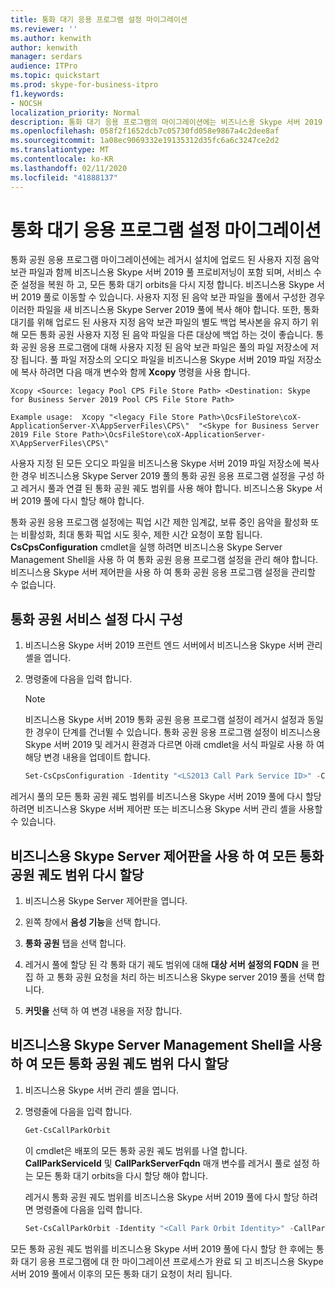 ```yaml
---
title: 통화 대기 응용 프로그램 설정 마이그레이션
ms.reviewer: ''
ms.author: kenwith
author: kenwith
manager: serdars
audience: ITPro
ms.topic: quickstart
ms.prod: skype-for-business-itpro
f1.keywords:
- NOCSH
localization_priority: Normal
description: 통화 대기 응용 프로그램의 마이그레이션에는 비즈니스용 Skype 서버 2019 풀을 레거시 설치에 업로드 된 보류 파일에 있는 사용자 지정 음악으로 프로 비전 하 고, 서비스 수준 설정을 복원 하 고, 모든 통화 공원 orbits 비즈니스용 Skype 서버 2019 풀. 사용자 지정 된 음악 보관 파일을 풀에서 구성한 경우 이러한 파일을 새 비즈니스용 Skype Server 2019 풀에 복사 해야 합니다. 또한 통화 대기를 위해 업로드 된 사용자 지정 음악 보관 파일에 대 한 별도의 백업 복사본을 유지 하기 위해 모든 통화 공원 사용자 지정 된 음악 파일을 다른 대상에 백업 하는 것이 좋습니다. 통화 공원 응용 프로그램에 대해 사용자 지정 된 음악 보관 파일은 풀의 파일 저장소에 저장 됩니다. 풀 파일 저장소의 오디오 파일을 비즈니스용 Skype 서버 2019 파일 저장소에 복사 하려면 다음 매개 변수와 함께 Xcopy 명령을 사용 합니다.
ms.openlocfilehash: 058f2f1652dcb7c05730fd058e9867a4c2dee8af
ms.sourcegitcommit: 1a08ec9069332e19135312d35fc6a6c3247ce2d2
ms.translationtype: MT
ms.contentlocale: ko-KR
ms.lasthandoff: 02/11/2020
ms.locfileid: "41888137"
---
```

# <a name="migrate-call-park-application-settings"></a>통화 대기 응용 프로그램 설정 마이그레이션

통화 공원 응용 프로그램 마이그레이션에는 레거시 설치에 업로드 된 사용자 지정 음악 보관 파일과 함께 비즈니스용 Skype 서버 2019 풀 프로비저닝이 포함 되며, 서비스 수준 설정을 복원 하 고, 모든 통화 대기 orbits을 다시 지정 합니다. 비즈니스용 Skype 서버 2019 풀로 이동할 수 있습니다. 사용자 지정 된 음악 보관 파일을 풀에서 구성한 경우 이러한 파일을 새 비즈니스용 Skype Server 2019 풀에 복사 해야 합니다. 또한, 통화 대기를 위해 업로드 된 사용자 지정 음악 보관 파일의 별도 백업 복사본을 유지 하기 위해 모든 통화 공원 사용자 지정 된 음악 파일을 다른 대상에 백업 하는 것이 좋습니다. 통화 공원 응용 프로그램에 대해 사용자 지정 된 음악 보관 파일은 풀의 파일 저장소에 저장 됩니다. 풀 파일 저장소의 오디오 파일을 비즈니스용 Skype 서버 2019 파일 저장소에 복사 하려면 다음 매개 변수와 함께 **Xcopy** 명령을 사용 합니다. 

```console
Xcopy <Source: legacy Pool CPS File Store Path> <Destination: Skype for Business Server 2019 Pool CPS File Store Path>
```

```console
Example usage:  Xcopy "<legacy File Store Path>\OcsFileStore\coX-ApplicationServer-X\AppServerFiles\CPS\"  "<Skype for Business Server 2019 File Store Path>\OcsFileStore\coX-ApplicationServer-X\AppServerFiles\CPS\" 
```

사용자 지정 된 모든 오디오 파일을 비즈니스용 Skype 서버 2019 파일 저장소에 복사한 경우 비즈니스용 Skype Server 2019 풀의 통화 공원 응용 프로그램 설정을 구성 하 고 레거시 풀과 연결 된 통화 공원 궤도 범위를 사용 해야 합니다. 비즈니스용 Skype 서버 2019 풀에 다시 할당 해야 합니다.

통화 공원 응용 프로그램 설정에는 픽업 시간 제한 임계값, 보류 중인 음악을 활성화 또는 비활성화, 최대 통화 픽업 시도 횟수, 제한 시간 요청이 포함 됩니다. **CsCpsConfiguration** cmdlet을 실행 하려면 비즈니스용 Skype Server Management Shell을 사용 하 여 통화 공원 응용 프로그램 설정을 관리 해야 합니다. 비즈니스용 Skype 서버 제어판을 사용 하 여 통화 공원 응용 프로그램 설정을 관리할 수 없습니다. 

## <a name="reconfigure-the-call-park-service-settings"></a>통화 공원 서비스 설정 다시 구성

1. 비즈니스용 Skype 서버 2019 프런트 엔드 서버에서 비즈니스용 Skype 서버 관리 셸을 엽니다.

2. 명령줄에 다음을 입력 합니다.

    > [!NOTE]
    > 비즈니스용 Skype 서버 2019 통화 공원 응용 프로그램 설정이 레거시 설정과 동일한 경우이 단계를 건너뛸 수 있습니다. 통화 공원 응용 프로그램 설정이 비즈니스용 Skype 서버 2019 및 레거시 환경과 다르면 아래 cmdlet을 서식 파일로 사용 하 여 해당 변경 내용을 업데이트 합니다. 

   ```PowerShell
   Set-CsCpsConfiguration -Identity "<LS2013 Call Park Service ID>" -CallPickupTimeoutThreshold "<LS2010 CPS TimeSpan>" -EnableMusicOnHold "<LS2010 CPS value>" -MaxCallPickupAttempts "<LS2010 CPS pickup attempts>" -OnTimeoutURI "<LS2010 CPS timeout URI>"
   ```

레거시 풀의 모든 통화 공원 궤도 범위를 비즈니스용 Skype 서버 2019 풀에 다시 할당 하려면 비즈니스용 Skype 서버 제어판 또는 비즈니스용 Skype 서버 관리 셸을 사용할 수 있습니다. 

## <a name="reassign-all-call-park-orbit-ranges-using-skype-for-business-server-control-panel"></a>비즈니스용 Skype Server 제어판을 사용 하 여 모든 통화 공원 궤도 범위 다시 할당

1. 비즈니스용 Skype Server 제어판을 엽니다.

2. 왼쪽 창에서 **음성 기능**을 선택 합니다.

3. **통화 공원** 탭을 선택 합니다. 

4. 레거시 풀에 할당 된 각 통화 대기 궤도 범위에 대해 **대상 서버 설정의 FQDN** 을 편집 하 고 통화 공원 요청을 처리 하는 비즈니스용 Skype server 2019 풀을 선택 합니다. 

5. **커밋을** 선택 하 여 변경 내용을 저장 합니다. 

## <a name="reassign-all-call-park-orbit-ranges-using-skype-for-business-server-management-shell"></a>비즈니스용 Skype Server Management Shell을 사용 하 여 모든 통화 공원 궤도 범위 다시 할당

1. 비즈니스용 Skype 서버 관리 셸을 엽니다.

2. 명령줄에 다음을 입력 합니다.

   ```PowerShell
   Get-CsCallParkOrbit
   ```

    이 cmdlet은 배포의 모든 통화 공원 궤도 범위를 나열 합니다. **CallParkServiceId** 및 **CallParkServerFqdn** 매개 변수를 레거시 풀로 설정 하는 모든 통화 대기 orbits을 다시 할당 해야 합니다. 

    레거시 통화 공원 궤도 범위를 비즈니스용 Skype 서버 2019 풀에 다시 할당 하려면 명령줄에 다음을 입력 합니다.

   ```PowerShell
   Set-CsCallParkOrbit -Identity "<Call Park Orbit Identity>" -CallParkService "service:ApplicationServer:<Skype for Business Server 2019 Pool FQDN>"
   ```

모든 통화 공원 궤도 범위를 비즈니스용 Skype 서버 2019 풀에 다시 할당 한 후에는 통화 대기 응용 프로그램에 대 한 마이그레이션 프로세스가 완료 되 고 비즈니스용 Skype 서버 2019 풀에서 이후의 모든 통화 대기 요청이 처리 됩니다.


